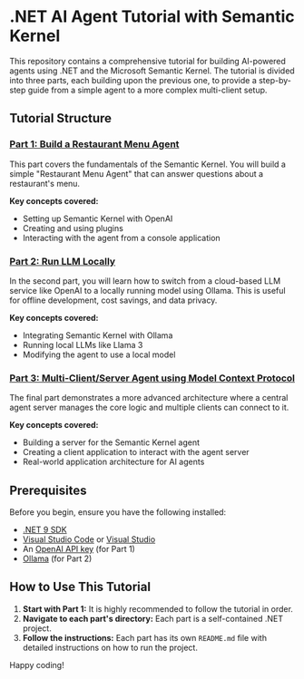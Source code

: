 # .NET AI Agent Tutorial with Semantic Kernel

This repository contains a comprehensive tutorial for building AI-powered agents using .NET and the Microsoft Semantic Kernel. The tutorial is divided into three parts, each building upon the previous one, to provide a step-by-step guide from a simple agent to a more complex multi-client setup.

## Tutorial Structure

### [Part 1: Build a Restaurant Menu Agent](./Part1_Build_Restuarant_Agent/Readme.md)

This part covers the fundamentals of the Semantic Kernel. You will build a simple "Restaurant Menu Agent" that can answer questions about a restaurant's menu.

**Key concepts covered:**
- Setting up Semantic Kernel with OpenAI
- Creating and using plugins
- Interacting with the agent from a console application

### [Part 2: Run LLM Locally](./Part2_Run_LLM_Locally/README.md)

In the second part, you will learn how to switch from a cloud-based LLM service like OpenAI to a locally running model using Ollama. This is useful for offline development, cost savings, and data privacy.

**Key concepts covered:**
- Integrating Semantic Kernel with Ollama
- Running local LLMs like Llama 3
- Modifying the agent to use a local model

### [Part 3: Multi-Client/Server Agent using Model Context Protocol](./Part3_McpServer/README.md) 

The final part demonstrates a more advanced architecture where a central agent server manages the core logic and multiple clients can connect to it.

**Key concepts covered:**
- Building a server for the Semantic Kernel agent
- Creating a client application to interact with the agent server
- Real-world application architecture for AI agents

## Prerequisites

Before you begin, ensure you have the following installed:
- [.NET 9 SDK](https://dotnet.microsoft.com/download/dotnet/9.0)
- [Visual Studio Code](https://code.visualstudio.com/) or [Visual Studio](https://visualstudio.microsoft.com/)
- An [OpenAI API key](https://platform.openai.com/account/api-keys) (for Part 1)
- [Ollama](https://ollama.com/) (for Part 2)

## How to Use This Tutorial

1.  **Start with Part 1:** It is highly recommended to follow the tutorial in order.
2.  **Navigate to each part's directory:** Each part is a self-contained .NET project.
3.  **Follow the instructions:** Each part has its own `README.md` file with detailed instructions on how to run the project.

Happy coding! 
